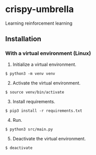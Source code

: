 # crispy-umbrella

Learning reinforcement learning

## Installation

### With a virtual environment (Linux)

1. Initialize a virtual environment.

```console
$ python3 -m venv venv
```

2. Activate the virtual environment.

```console
$ source venv/bin/activate
```

3. Install requirements.

```console
$ pip3 install -r requirements.txt
```

4. Run. 

```console
$ python3 src/main.py
```

5. Deactivate the virtual environment. 

```console
$ deactivate
```
